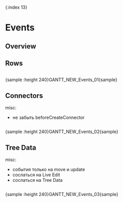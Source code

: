{:index 13}
# Events

## Overview

## Rows

```

```

{sample :height 240}GANTT\_NEW\_Events\_01{sample}

## Connectors

misc:

* не забыть beforeCreateConnector


```

```

{sample :height 240}GANTT\_NEW\_Events\_02{sample}

## Tree Data

misc:

* события только на move и update
* сослаться на Live Edit
* сослаться на Tree Data


```

```

{sample :height 240}GANTT\_NEW\_Events\_03{sample}
